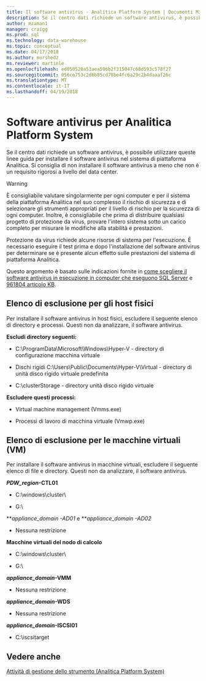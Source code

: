 ```yaml
---
title: Il software antivirus - Analitica Platform System | Documenti Microsoft
description: Se il centro dati richiede un software antivirus, è possibile utilizzare queste linee guida per installare il software antivirus nel sistema di piattaforma Analitica. Si consiglia di non installare il software antivirus a meno che non è un requisito rigorosi a livello del data center.
author: mzaman1
manager: craigg
ms.prod: sql
ms.technology: data-warehouse
ms.topic: conceptual
ms.date: 04/17/2018
ms.author: murshedz
ms.reviewer: martinle
ms.openlocfilehash: ed050520a53aea596b2f315047c68d593c578f27
ms.sourcegitcommit: 056ce753c2d6b85cd78be4fc6a29c2b4daaaf26c
ms.translationtype: MT
ms.contentlocale: it-IT
ms.lasthandoff: 04/19/2018
---
```

# <a name="antivirus-software-for-analytics-platform-system"></a>Software antivirus per Analitica Platform System
Se il centro dati richiede un software antivirus, è possibile utilizzare queste linee guida per installare il software antivirus nel sistema di piattaforma Analitica. Si consiglia di non installare il software antivirus a meno che non è un requisito rigorosi a livello del data center.  
  
> [!WARNING]  
> È consigliabile valutare singolarmente per ogni computer e per il sistema della piattaforma Analitica nel suo complesso il rischio di sicurezza e di selezionare gli strumenti appropriati per il livello di rischio per la sicurezza di ogni computer. Inoltre, è consigliabile che prima di distribuire qualsiasi progetto di protezione da virus, provare l'intero sistema sotto un carico completo per misurare le modifiche alla stabilità e prestazioni.  
>   
> Protezione da virus richiede alcune risorse di sistema per l'esecuzione. È necessario eseguire il test prima e dopo l'installazione del software antivirus per determinare se è presente alcun effetto sulle prestazioni del sistema di piattaforma Analitica.  
  
Questo argomento è basato sulle indicazioni fornite in [come scegliere il software antivirus in esecuzione in computer che eseguono SQL Server](http://support.microsoft.com/kb/309422) e [961804 articolo KB](http://support.microsoft.com/kb/961804/en-us).  
  
## <a name="exclusion-list-for-physical-hosts"></a>Elenco di esclusione per gli host fisici  
Per installare il software antivirus in host fisici, escludere il seguente elenco di directory e processi. Questi non da analizzare, il software antivirus.  
  
**Escludi directory seguenti:**  
  
-   C:\ProgramData\Microsoft\Windows\Hyper-V - directory di configurazione macchina virtuale  
  
-   Dischi rigidi C:\Users\Public\Documents\Hyper-V\Virtual - directory di unità disco rigido virtuale predefinita  
  
-   C:\clusterStorage - directory unità disco rigido virtuale  
  
**Escludere questi processi:**  
  
-   Virtual machine management (Vmms.exe)  
  
-   Processi di lavoro di macchina virtuale (Vmwp.exe)  
  
## <a name="exclusion-list-for-virtual-machines-vms"></a>Elenco di esclusione per le macchine virtuali (VM)  
Per installare il software antivirus in macchine virtuali, escludere il seguente elenco di file e directory. Questi non da analizzare, il software antivirus.  
  
***PDW_region*-CTL01**  
  
-   C:\windows\cluster\  
  
-   G:\  
  
***appliance_domain *-AD01** e ***appliance_domain *-AD02**  
  
-   Nessuna restrizione  
  
**Macchine virtuali del nodo di calcolo**  
  
-   C:\windows\cluster\  
  
-   G:\  
  
***appliance_domain*-VMM**  
  
-   Nessuna restrizione  
  
***appliance_domain*-WDS**  
  
-   Nessuna restrizione  
  
***appliance_domain*-ISCSI01**  
  
-   C:\iscsitarget  
  
## <a name="see-also"></a>Vedere anche  
[Attività di gestione dello strumento &#40;Analitica Platform System&#41;](appliance-management-tasks.md)  
  
